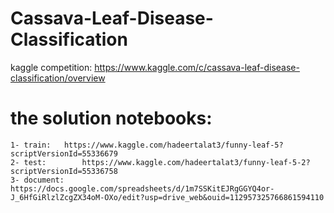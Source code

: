 # Cassava-Leaf-Disease-Classification

kaggle competition: https://www.kaggle.com/c/cassava-leaf-disease-classification/overview

# the solution notebooks:

	1- train: 	https://www.kaggle.com/hadeertalat3/funny-leaf-5?scriptVersionId=55336679
	2- test: 		https://www.kaggle.com/hadeertalat3/funny-leaf-5-2?scriptVersionId=55336758
	3- document: 		https://docs.google.com/spreadsheets/d/1m7SSKitEJRgGGYQ4or-J_6HfGiRlzlZcgZX34oM-OXo/edit?usp=drive_web&ouid=112957325766861594110

